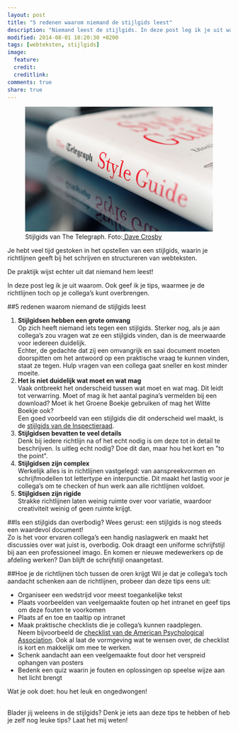 ```yaml
---
layout: post
title: "5 redenen waarom niemand de stijlgids leest"
description: "Niemand leest de stijlgids. In deze post leg ik je uit waarom. Ook geef ik je tips, waarmee je de richtlijnen toch op je collega’s kunt overbrengen."
modified: 2014-08-01 10:20:30 +0200
tags: [webteksten, stijlgids]
image:
  feature: 
  credit: 
  creditlink: 
comments: true
share: true
---
```

<figure>
  <img src="/images/stijlgids.jpg" alt="Foto: de stijlgids van The Telegraph">
  <figcaption>Stijlgids van The Telegraph. Foto:<a
  href="http://bit.ly/1m4VEjx"> Dave Crosby</a></figcaption>
</figure>

Je hebt veel tijd gestoken in het opstellen van een stijlgids, waarin
je richtlijnen geeft bij het schrijven en structureren van
webteksten.

De praktijk wijst echter uit dat niemand hem leest!

In deze post leg ik je uit waarom. Ook geef ik je tips, waarmee je de
richtlijnen toch op je collega’s kunt overbrengen.

##5 redenen waarom niemand de stijlgids leest
<ol>
<li><strong>Stijlgidsen hebben een grote omvang</strong><br> Op zich heeft
niemand iets tegen een stijlgids. Sterker nog, als je aan collega’s zou
vragen wat ze een stijlgids vinden, dan is de meerwaarde voor
iedereen duidelijk.<br>
Echter, de gedachte dat zij een omvangrijk en saai document moeten
doorspitten om het antwoord op een praktische vraag te kunnen vinden,
staat ze tegen. Hulp vragen van een collega gaat sneller en kost
minder moeite.<br></li>
<li><strong>Het is niet duidelijk wat moet en wat mag</strong><br> Vaak
ontbreekt het onderscheid tussen wat moet en wat mag. Dit leidt tot
verwarring. Moet of mag ik het aantal pagina’s vermelden bij een
download? Moet ik het Groene Boekje gebruiken of mag het Witte Boekje
ook?<br>
Een goed voorbeeld van een stijlgids die dit onderscheid wel maakt, is
de <a href="http://bit.ly/1nYTFTH">stijlgids van de Inspectieraad</a>.</li>
<li><strong>Stijlgidsen bevatten te veel details</strong><br>Denk bij iedere richtlijn na of het echt nodig is om
deze tot in detail te beschrijven. Is uitleg echt nodig? Doe dit dan, maar hou het kort en "to the point".</li>
<li><strong>Stijlgidsen zijn complex</strong><br> Werkelijk alles is in richtlijnen vastgelegd: van aanspreekvormen en schrijfmodellen tot lettertype en interpunctie. Dit maakt het lastig voor je collega’s om te checken of hun werk aan alle richtlijnen voldoet. </li>
<li><strong>Stijlgidsen zijn rigide</strong><br> Strakke richtlijnen laten weinig ruimte over voor variatie, waardoor creativiteit weinig of geen ruimte krijgt.</li>
</ol>

##Is een stijlgids dan overbodig?
Wees gerust: een stijlgids is nog steeds een waardevol document!  
Zo is het voor ervaren collega’s een handig naslagwerk en maakt het
discussies over wat juist is, overbodig. Ook draagt een uniforme
schrijfstijl bij aan een professioneel imago. En komen er nieuwe
medewerkers op de afdeling werken? Dan blijft de schrijfstijl
onaangetast.

##Hoe je de richtlijnen tòch tussen de oren krijgt
Wil je dat je collega’s toch aandacht schenken aan de richtlijnen, probeer dan deze tips eens uit:
<ul>
<li>Organiseer een wedstrijd voor meest toegankelijke tekst</li>
<li>Plaats voorbeelden van veelgemaakte fouten op het intranet en geef tips om deze fouten te voorkomen</li> 
<li>Plaats af en toe en taaltip op intranet</li>
<li>Maak praktische checklists die je collega’s kunnen
raadplegen.<br>
Neem bijvoorbeeld de <a href="http://www2.indwes.edu/ocls/apa/apastylechecklist.pdf">checklist van de American Psychological
Association</a>. Ook al laat de vormgeving wat te wensen over, de checklist is
kort en makkelijk om mee te werken.</li>
<li>Schenk aandacht aan een veelgemaakte fout door het verspreid ophangen van posters</li> 
<li>Bedenk een quiz waarin je fouten en oplossingen op speelse wijze aan het licht brengt</li>
</ul>

Wat je ook doet: hou het leuk en ongedwongen!
<br><br>

Blader jij weleens in de stijlgids? Denk je iets aan deze tips te hebben of heb je zelf nog leuke tips? Laat het mij weten!



